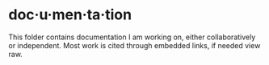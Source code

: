 # doc·u·men·ta·tion
This folder contains documentation I am working on, either collaboratively or independent. Most work is cited through embedded links, if needed view raw.
